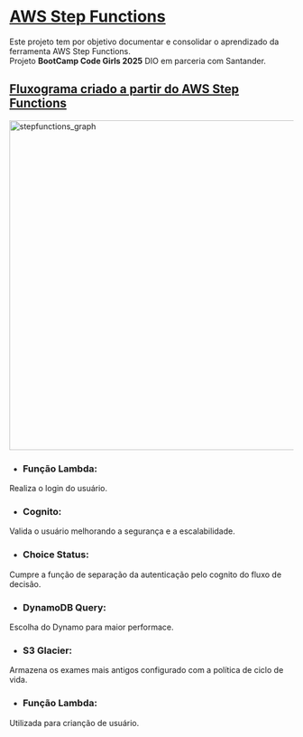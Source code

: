 # <ins> AWS Step Functions </ins>
Este projeto tem por objetivo documentar e consolidar o aprendizado da ferramenta AWS Step Functions.  
Projeto **BootCamp Code Girls 2025** DIO em parceria com Santander.

## <ins>Fluxograma criado a partir do **AWS Step Functions**</ins>

<img width="582" height="584" alt="stepfunctions_graph" src="https://github.com/user-attachments/assets/0eeb65e3-c1b8-427f-b9e6-559e76fed174" />

- ### Função Lambda: 
Realiza o login do usuário.

- ### Cognito:
Valida o usuário melhorando a segurança e a escalabilidade.

- ### Choice Status:
Cumpre a função de separação da autenticação pelo cognito do fluxo de decisão.

- ### DynamoDB Query:
Escolha do Dynamo para maior performace.

- ### S3 Glacier:
Armazena os exames mais antigos configurado com a política de ciclo de vida.

- ### Função Lambda:
Utilizada para crianção de usuário.
